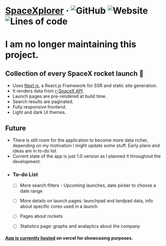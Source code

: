 # [SpaceXplorer](https://space-xplorer.vercel.app)  &middot; ![GitHub](https://img.shields.io/github/license/pavles6/SpaceXplorer) ![Website](https://img.shields.io/website?url=https%3A%2F%2Fspace-xplorer.vercel.app%2F) ![Lines of code](https://img.shields.io/tokei/lines/github/pavles6/SpaceXplorer)

# I am no longer maintaining this project.

## Collection of every SpaceX rocket launch 🚀
- Uses [Next.js](https://github.com/vercel/next.js), a React.js Framework for SSR and static site generation.
- It renders data from [r-SpaceX API](https://github.com/r-spacex/SpaceX-API).
- Launch pages are pre-rendered at build time.
- Search results are paginated.
- Fully responsive frontend.
- Light and dark UI themes.

## Future
- There is still room for the application to become more data richer, depending on my motivation I might update some stuff. Early plans and ideas are in to-do list
- Current state of the app is just 1.0 version as I planned it throughout the development.
- ### To-do List
  - [ ] More search filters - Upcoming launches, date picker to choose a date range
  - [ ] More details on launch pages: launchpad and landpad data, info about specific cores used in a launch
  - [ ] Pages about rockets
  - [ ] Statistics page: graphs and analaytics about the company


#### [App is currently hosted](https://space-xplorer.vercel.app) on vercel for showcasing purposes.

